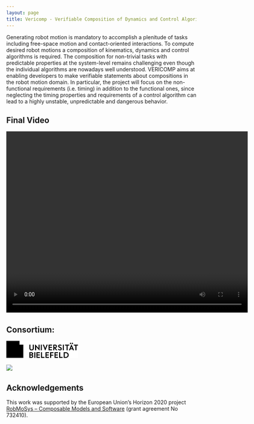 ```yaml
---
layout: page
title: Vericomp - Verifiable Composition of Dynamics and Control Algorithms for Robot Motion
---
```


Generating robot motion is mandatory to accomplish a plenitude of tasks including free-space motion and contact-oriented interactions. To compute desired robot motions a composition of kinematics, dynamics and control algorithms is required. The composition for non-trivial tasks with predictable properties at the system-level remains challenging even though the individual algorithms are nowadays well understood. VERICOMP aims at enabling developers to make verifiable statements about compositions in the robot motion domain. In particular, the project will focus on the non-functional requirements (i.e. timing) in addition to the functional ones, since neglecting the timing properties and requirements of a control algorithm can lead to a highly unstable, unpredictable and dangerous behavior.

## Final Video

<video width="640" height="480" controls><source src="video/itp-presentation.ogv" type="video/ogg">Your browser does not support the video tag.</video>

## Consortium:

[<img src="images/unibi-logo.png">](https://www.uni-bielefeld.de/)

[<img src="http://robmosys.eu/wp-content/uploads/2019/10/h-brs-300x222.jpg">](https://www.h-brs.de/de)

## Acknowledgements

This work was supported by the European Union’s Horizon 2020 project [RobMoSys – Composable Models and Software](https://robmosys.eu/) (grant agreement No 732410).
